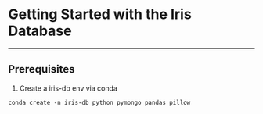 # Getting Started with the Iris Database
---

## Prerequisites

1. Create a iris-db env via conda
```
conda create -n iris-db python pymongo pandas pillow